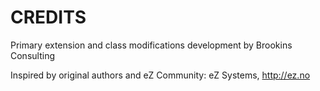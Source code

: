 CREDITS
=======

Primary extension and class modifications development by Brookins Consulting

Inspired by original authors and eZ Community: eZ Systems, http://ez.no
